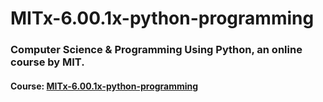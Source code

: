 # MITx-6.00.1x-python-programming

### Computer Science & Programming Using Python, an online course by MIT.

#### Course: [MITx-6.00.1x-python-programming](https://www.edx.org/course/introduction-to-computer-science-and-programming-using-python-0)
